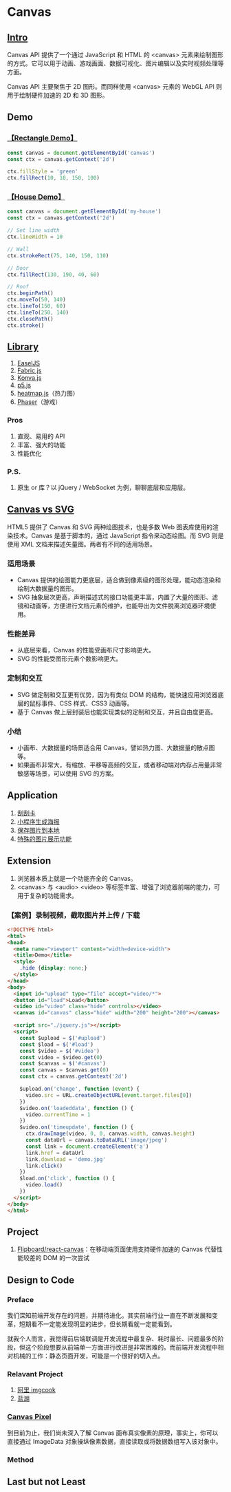 # Canvas

## [Intro](https://developer.mozilla.org/zh-CN/docs/Web/API/Canvas_API)
Canvas API 提供了一个通过 JavaScript 和 HTML 的 &lt;canvas&gt; 元素来绘制图形的方式。它可以用于动画、游戏画面、数据可视化、图片编辑以及实时视频处理等方面。

Canvas API 主要聚焦于 2D 图形。而同样使用 &lt;canvas&gt; 元素的 WebGL API 则用于绘制硬件加速的 2D 和 3D 图形。

## Demo
### [【Rectangle Demo】](https://developer.mozilla.org/zh-CN/docs/Web/API/Canvas_API#%E7%BB%93%E6%9E%9C)

``` javascript
const canvas = document.getElementById('canvas')
const ctx = canvas.getContext('2d')

ctx.fillStyle = 'green'
ctx.fillRect(10, 10, 150, 100)
```

### [【House Demo】](https://developer.mozilla.org/zh-CN/docs/Web/API/CanvasRenderingContext2D#%E5%9F%BA%E7%A1%80%E7%A4%BA%E4%BE%8B)

``` javascript
const canvas = document.getElementById('my-house')
const ctx = canvas.getContext('2d')

// Set line width
ctx.lineWidth = 10

// Wall
ctx.strokeRect(75, 140, 150, 110)

// Door
ctx.fillRect(130, 190, 40, 60)

// Roof
ctx.beginPath()
ctx.moveTo(50, 140)
ctx.lineTo(150, 60)
ctx.lineTo(250, 140)
ctx.closePath()
ctx.stroke()
```

## [Library](https://developer.mozilla.org/zh-CN/docs/Web/API/Canvas_API#resources)
1. [EaselJS](https://www.createjs.com/easeljs)
2. [Fabric.js](http://fabricjs.com/)
3. [Konva.js](https://konvajs.org/)
4. [p5.js](https://p5js.org/)
5. [heatmap.js](https://www.patrick-wied.at/static/heatmapjs/)（热力图）
6. [Phaser](https://phaser.io/)（游戏）

### Pros
1. 直观、易用的 API
2. 丰富、强大的功能
3. 性能优化

### P.S.
1. 原生 or 库？以 jQuery / WebSocket 为例，聊聊底层和应用层。

## [Canvas vs SVG](https://g2.antv.vision/zh/docs/manual/tutorial/renderers)
HTML5 提供了 Canvas 和 SVG 两种绘图技术，也是多数 Web 图表库使用的渲染技术。Canvas 是基于脚本的，通过 JavaScript 指令来动态绘图。而 SVG 则是使用 XML 文档来描述矢量图。两者有不同的适用场景。

### 适用场景
- Canvas 提供的绘图能力更底层，适合做到像素级的图形处理，能动态渲染和绘制大数据量的图形。
- SVG 抽象层次更高，声明描述式的接口功能更丰富，内置了大量的图形、滤镜和动画等，方便进行文档元素的维护，也能导出为文件脱离浏览器环境使用。

### 性能差异
- 从底层来看，Canvas 的性能受画布尺寸影响更大。
- SVG 的性能受图形元素个数影响更大。

### 定制和交互
- SVG 做定制和交互更有优势，因为有类似 DOM 的结构，能快速应用浏览器底层的鼠标事件、CSS 样式、CSS3 动画等。
- 基于 Canvas 做上层封装后也能实现类似的定制和交互，并且自由度更高。

### 小结
- 小画布、大数据量的场景适合用 Canvas，譬如热力图、大数据量的散点图等。
- 如果画布非常大，有缩放、平移等高频的交互，或者移动端对内存占用量非常敏感等场景，可以使用 SVG 的方案。

## Application
1. [刮刮卡](https://zhuanlan.zhihu.com/p/84020475)
2. [小程序生成海报](https://fe.anchnet.com/2020/%E5%BE%AE%E4%BF%A1%E5%B0%8F%E7%A8%8B%E5%BA%8F%E5%AE%9E%E8%B7%B5/)
3. [保存图片到本地](https://www.zhuyuntao.cn/canvas%E4%BF%9D%E5%AD%98%E5%9B%BE%E7%89%87%E5%88%B0%E6%9C%AC%E5%9C%B0)
4. [特殊的图片展示功能](https://openseadragon.github.io/)

## Extension
1. 浏览器本质上就是一个功能齐全的 Canvas。
2. &lt;canvas&gt; 与 &lt;audio&gt; &lt;video&gt; 等标签丰富、增强了浏览器前端的能力，可用于复杂的功能需求。

### 【案例】录制视频，截取图片并上传 / 下载
``` html
<!DOCTYPE html>
<html>
<head>
  <meta name="viewport" content="width=device-width">
  <title>Demo</title>
  <style>
    .hide {display: none;}
  </style>
</head>
<body>
  <input id="upload" type="file" accept="video/*">
  <button id="load">Load</button>
  <video id="video" class="hide" controls></video>
  <canvas id="canvas" class="hide" width="200" height="200"></canvas>

  <script src="./jquery.js"></script>
  <script>
    const $upload = $('#upload')
    const $load = $('#load')
    const $video = $('#video')
    const video = $video.get(0)
    const $canvas = $('#canvas')
    const canvas = $canvas.get(0)
    const ctx = canvas.getContext('2d')

    $upload.on('change', function (event) {
      video.src = URL.createObjectURL(event.target.files[0])
    })
    $video.on('loadeddata', function () {
      video.currentTime = 1
    })
    $video.on('timeupdate', function () {
      ctx.drawImage(video, 0, 0, canvas.width, canvas.height)
      const dataUrl = canvas.toDataURL('image/jpeg')
      const link = document.createElement('a')
      link.href = dataUrl
      link.download = 'demo.jpg'
      link.click()
    })
    $load.on('click', function () {
      video.load()
    })
  </script>
</body>
</html>
```

## Project
1. [Flipboard/react-canvas](https://github.com/Flipboard/react-canvas)：在移动端页面使用支持硬件加速的 Canvas 代替性能较差的 DOM 的一次尝试

## Design to Code
### Preface
我们深知前端开发存在的问题，并期待进化。其实前端行业一直在不断发展和变革，短期看不一定能发现明显的进步，但长期看就一定能看到。

就我个人而言，我觉得前后端联调是开发流程中最复杂、耗时最长、问题最多的阶段，但这个阶段想要从前端单一方面进行改进是非常困难的。而前端开发流程中相对机械的工作：静态页面开发，可能是一个很好的切入点。

### Relavant Project
1. [阿里 imgcook](https://www.imgcook.com/)
2. [蓝湖](https://zhuanlan.zhihu.com/p/355970754)

### [Canvas Pixel](https://developer.mozilla.org/zh-CN/docs/Web/API/Canvas_API/Tutorial/Pixel_manipulation_with_canvas)

到目前为止，我们尚未深入了解 Canvas 画布真实像素的原理，事实上，你可以直接通过 ImageData 对象操纵像素数据，直接读取或将数据数组写入该对象中。

### Method

## Last but not Least
